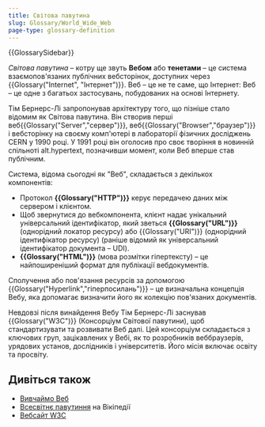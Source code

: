 ```yaml
---
title: Світова павутина
slug: Glossary/World_Wide_Web
page-type: glossary-definition
---
```


{{GlossarySidebar}}

_Світова павутина_ – котру ще звуть **Вебом** або **тенетами** – це система взаємопов'язаних публічних вебсторінок, доступних через {{Glossary("Internet", "Інтернет")}}. Веб – це не те саме, що Інтернет: Веб – це одне з багатьох застосувань, побудованих на основі Інтернету.

Тім Бернерс-Лі запропонував архітектуру того, що пізніше стало відомим як Світова павутина. Він створив перші веб{{Glossary("Server","сервер")}}, веб{{Glossary("Browser","браузер")}} і вебсторінку на своєму комп'ютері в лабораторії фізичних досліджень CERN у 1990 році. У 1991 році він оголосив про своє творіння в новинній спільноті alt.hypertext, позначивши момент, коли Веб вперше став публічним.

Система, відома сьогодні як "Веб", складається з декількох компонентів:

- Протокол **{{Glossary("HTTP")}}** керує передачею даних між сервером і клієнтом.
- Щоб звернутися до вебкомпонента, клієнт надає унікальний універсальний ідентифікатор, який зветься **{{Glossary("URL")}}** (однорідний локатор ресурсу) або {{Glossary("URI")}} (однорідний ідентифікатор ресурсу) (раніше відомий як універсальний ідентифікатор документа – UDI).
- **{{Glossary("HTML")}}** (мова розмітки гіпертексту) – це найпоширеніший формат для публікації вебдокументів.

Сполучення або пов'язання ресурсів за допомогою {{Glossary("Hyperlink","гіперпосилань")}} – це визначальна концепція Вебу, яка допомагає визначити його як колекцію пов'язаних документів.

Невдовзі після винайдення Вебу Тім Бернерс-Лі заснував {{Glossary("W3C")}} (Консорціум Світової павутини), щоб стандартизувати та розвивати Веб далі. Цей консорціум складається з ключових груп, зацікавлених у Вебі, як то розробників веббраузерів, урядових установ, дослідників і університетів. Його місія включає освіту та просвіту.

## Дивіться також

- [Вивчаймо Веб](/uk/docs/Learn)
- [Всесвітнє павутиння](https://uk.wikipedia.org/wiki/%D0%92%D1%81%D0%B5%D1%81%D0%B2%D1%96%D1%82%D0%BD%D1%94_%D0%BF%D0%B0%D0%B2%D1%83%D1%82%D0%B8%D0%BD%D0%BD%D1%8F) на Вікіпедії
- [Вебсайт W3C](https://www.w3.org/)
